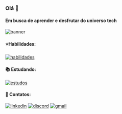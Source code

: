 ### Olá 👋

#### Em busca de aprender e desfrutar do universo tech

![banner](<img width="1834" alt="Make your README" src="https://github.com/joao-dev7/-joao-dev7/assets/117098725/b8c458c0-636b-4f0d-9630-492efca7811e">)

#### ⭐Habilidades: 
[![habilidades](https://skillicons.dev/icons?i=js,html,css&perline=3)](https://skillicons.dev)

#### 📚 Estudando:
[![estudos](https://skillicons.dev/icons?i=git,github&perline=3)](https://skillicons.dev)

#### 🔗 Contatos:
[![linkedin](https://img.shields.io/badge/LinkedIn-0077B5?style=for-the-badge&logo=linkedin&logoColor=white)](https://www.linkedin.com/in/joaopedrossdev/)
[![discord](https://img.shields.io/badge/Discord-5865F2?style=for-the-badge&logo=discord&logoColor=white)](https://www.discord.com/users/894651919115616327/)
[![gmail](https://img.shields.io/badge/Gmail-D14836?style=for-the-badge&logo=gmail&logoColor=white)](mailto:joaopedrosilvasalesss@gmail.com)

<br />

